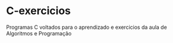 # C-exercicios
Programas C voltados para o aprendizado e exercicios da aula de Algoritmos e Programação
